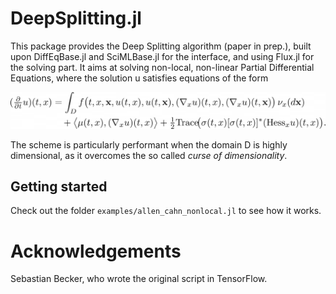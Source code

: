 # DeepSplitting.jl

This package provides the Deep Splitting algorithm (paper in prep.), built upon DiffEqBase.jl and SciMLBase.jl for the interface, and using Flux.jl for the solving part.
It aims at solving non-local, non-linear Partial Differential Equations, where the solution u satisfies equations of the form

<div style="overflow-x: scroll;" align=center>                          
<img src="docs/equation.png"/>
</div>

The scheme is particularly performant when the domain D is highly dimensional, as it overcomes the so called *curse of dimensionality*.

<!-- ## Installation
Open Julia in your favorite REPL and type the following

```julia
using Pkg;
Pkg.add("https://github.com/vboussange/DeepSplitting.jl.git")
```

This will download latest version from git repo and download all dependencies. -->

## Getting started
Check out the folder `examples/allen_cahn_nonlocal.jl` to see how it works.

# Acknowledgements
Sebastian Becker, who wrote the original script in TensorFlow.
